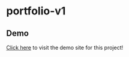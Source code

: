 # portfolio-v1

## Demo
<a href="https://rileyclark.work">Click here</a> to visit the demo site for this project!